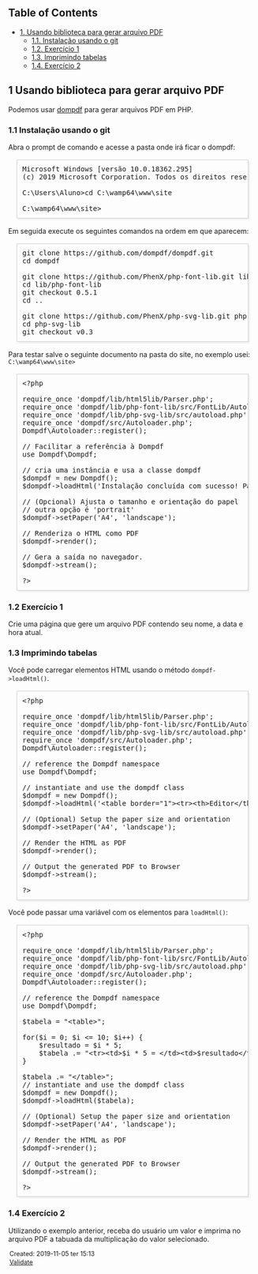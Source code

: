 <?xml version="1.0" encoding="utf-8"?>
<!DOCTYPE html PUBLIC "-//W3C//DTD XHTML 1.0 Strict//EN"
"http://www.w3.org/TR/xhtml1/DTD/xhtml1-strict.dtd">
<html xmlns="http://www.w3.org/1999/xhtml" lang="en" xml:lang="en">
<head>
<!-- 2019-11-05 ter 15:13 -->
<meta http-equiv="Content-Type" content="text/html;charset=utf-8" />
<meta name="viewport" content="width=device-width, initial-scale=1" />
<title>&lrm;</title>
<meta name="generator" content="Org mode" />
<style type="text/css">
 <!--/*--><![CDATA[/*><!--*/
  .title  { text-align: center;
             margin-bottom: .2em; }
  .subtitle { text-align: center;
              font-size: medium;
              font-weight: bold;
              margin-top:0; }
  .todo   { font-family: monospace; color: red; }
  .done   { font-family: monospace; color: green; }
  .priority { font-family: monospace; color: orange; }
  .tag    { background-color: #eee; font-family: monospace;
            padding: 2px; font-size: 80%; font-weight: normal; }
  .timestamp { color: #bebebe; }
  .timestamp-kwd { color: #5f9ea0; }
  .org-right  { margin-left: auto; margin-right: 0px;  text-align: right; }
  .org-left   { margin-left: 0px;  margin-right: auto; text-align: left; }
  .org-center { margin-left: auto; margin-right: auto; text-align: center; }
  .underline { text-decoration: underline; }
  #postamble p, #preamble p { font-size: 90%; margin: .2em; }
  p.verse { margin-left: 3%; }
  pre {
    border: 1px solid #ccc;
    box-shadow: 3px 3px 3px #eee;
    padding: 8pt;
    font-family: monospace;
    overflow: auto;
    margin: 1.2em;
  }
  pre.src {
    position: relative;
    overflow: visible;
    padding-top: 1.2em;
  }
  pre.src:before {
    display: none;
    position: absolute;
    background-color: white;
    top: -10px;
    right: 10px;
    padding: 3px;
    border: 1px solid black;
  }
  pre.src:hover:before { display: inline;}
  /* Languages per Org manual */
  pre.src-asymptote:before { content: 'Asymptote'; }
  pre.src-awk:before { content: 'Awk'; }
  pre.src-C:before { content: 'C'; }
  /* pre.src-C++ doesn't work in CSS */
  pre.src-clojure:before { content: 'Clojure'; }
  pre.src-css:before { content: 'CSS'; }
  pre.src-D:before { content: 'D'; }
  pre.src-ditaa:before { content: 'ditaa'; }
  pre.src-dot:before { content: 'Graphviz'; }
  pre.src-calc:before { content: 'Emacs Calc'; }
  pre.src-emacs-lisp:before { content: 'Emacs Lisp'; }
  pre.src-fortran:before { content: 'Fortran'; }
  pre.src-gnuplot:before { content: 'gnuplot'; }
  pre.src-haskell:before { content: 'Haskell'; }
  pre.src-hledger:before { content: 'hledger'; }
  pre.src-java:before { content: 'Java'; }
  pre.src-js:before { content: 'Javascript'; }
  pre.src-latex:before { content: 'LaTeX'; }
  pre.src-ledger:before { content: 'Ledger'; }
  pre.src-lisp:before { content: 'Lisp'; }
  pre.src-lilypond:before { content: 'Lilypond'; }
  pre.src-lua:before { content: 'Lua'; }
  pre.src-matlab:before { content: 'MATLAB'; }
  pre.src-mscgen:before { content: 'Mscgen'; }
  pre.src-ocaml:before { content: 'Objective Caml'; }
  pre.src-octave:before { content: 'Octave'; }
  pre.src-org:before { content: 'Org mode'; }
  pre.src-oz:before { content: 'OZ'; }
  pre.src-plantuml:before { content: 'Plantuml'; }
  pre.src-processing:before { content: 'Processing.js'; }
  pre.src-python:before { content: 'Python'; }
  pre.src-R:before { content: 'R'; }
  pre.src-ruby:before { content: 'Ruby'; }
  pre.src-sass:before { content: 'Sass'; }
  pre.src-scheme:before { content: 'Scheme'; }
  pre.src-screen:before { content: 'Gnu Screen'; }
  pre.src-sed:before { content: 'Sed'; }
  pre.src-sh:before { content: 'shell'; }
  pre.src-sql:before { content: 'SQL'; }
  pre.src-sqlite:before { content: 'SQLite'; }
  /* additional languages in org.el's org-babel-load-languages alist */
  pre.src-forth:before { content: 'Forth'; }
  pre.src-io:before { content: 'IO'; }
  pre.src-J:before { content: 'J'; }
  pre.src-makefile:before { content: 'Makefile'; }
  pre.src-maxima:before { content: 'Maxima'; }
  pre.src-perl:before { content: 'Perl'; }
  pre.src-picolisp:before { content: 'Pico Lisp'; }
  pre.src-scala:before { content: 'Scala'; }
  pre.src-shell:before { content: 'Shell Script'; }
  pre.src-ebnf2ps:before { content: 'ebfn2ps'; }
  /* additional language identifiers per "defun org-babel-execute"
       in ob-*.el */
  pre.src-cpp:before  { content: 'C++'; }
  pre.src-abc:before  { content: 'ABC'; }
  pre.src-coq:before  { content: 'Coq'; }
  pre.src-groovy:before  { content: 'Groovy'; }
  /* additional language identifiers from org-babel-shell-names in
     ob-shell.el: ob-shell is the only babel language using a lambda to put
     the execution function name together. */
  pre.src-bash:before  { content: 'bash'; }
  pre.src-csh:before  { content: 'csh'; }
  pre.src-ash:before  { content: 'ash'; }
  pre.src-dash:before  { content: 'dash'; }
  pre.src-ksh:before  { content: 'ksh'; }
  pre.src-mksh:before  { content: 'mksh'; }
  pre.src-posh:before  { content: 'posh'; }
  /* Additional Emacs modes also supported by the LaTeX listings package */
  pre.src-ada:before { content: 'Ada'; }
  pre.src-asm:before { content: 'Assembler'; }
  pre.src-caml:before { content: 'Caml'; }
  pre.src-delphi:before { content: 'Delphi'; }
  pre.src-html:before { content: 'HTML'; }
  pre.src-idl:before { content: 'IDL'; }
  pre.src-mercury:before { content: 'Mercury'; }
  pre.src-metapost:before { content: 'MetaPost'; }
  pre.src-modula-2:before { content: 'Modula-2'; }
  pre.src-pascal:before { content: 'Pascal'; }
  pre.src-ps:before { content: 'PostScript'; }
  pre.src-prolog:before { content: 'Prolog'; }
  pre.src-simula:before { content: 'Simula'; }
  pre.src-tcl:before { content: 'tcl'; }
  pre.src-tex:before { content: 'TeX'; }
  pre.src-plain-tex:before { content: 'Plain TeX'; }
  pre.src-verilog:before { content: 'Verilog'; }
  pre.src-vhdl:before { content: 'VHDL'; }
  pre.src-xml:before { content: 'XML'; }
  pre.src-nxml:before { content: 'XML'; }
  /* add a generic configuration mode; LaTeX export needs an additional
     (add-to-list 'org-latex-listings-langs '(conf " ")) in .emacs */
  pre.src-conf:before { content: 'Configuration File'; }

  table { border-collapse:collapse; }
  caption.t-above { caption-side: top; }
  caption.t-bottom { caption-side: bottom; }
  td, th { vertical-align:top;  }
  th.org-right  { text-align: center;  }
  th.org-left   { text-align: center;   }
  th.org-center { text-align: center; }
  td.org-right  { text-align: right;  }
  td.org-left   { text-align: left;   }
  td.org-center { text-align: center; }
  dt { font-weight: bold; }
  .footpara { display: inline; }
  .footdef  { margin-bottom: 1em; }
  .figure { padding: 1em; }
  .figure p { text-align: center; }
  .inlinetask {
    padding: 10px;
    border: 2px solid gray;
    margin: 10px;
    background: #ffffcc;
  }
  #org-div-home-and-up
   { text-align: right; font-size: 70%; white-space: nowrap; }
  textarea { overflow-x: auto; }
  .linenr { font-size: smaller }
  .code-highlighted { background-color: #ffff00; }
  .org-info-js_info-navigation { border-style: none; }
  #org-info-js_console-label
    { font-size: 10px; font-weight: bold; white-space: nowrap; }
  .org-info-js_search-highlight
    { background-color: #ffff00; color: #000000; font-weight: bold; }
  .org-svg { width: 90%; }
  /*]]>*/-->
</style>
<script type="text/javascript">
/*
@licstart  The following is the entire license notice for the
JavaScript code in this tag.

Copyright (C) 2012-2019 Free Software Foundation, Inc.

The JavaScript code in this tag is free software: you can
redistribute it and/or modify it under the terms of the GNU
General Public License (GNU GPL) as published by the Free Software
Foundation, either version 3 of the License, or (at your option)
any later version.  The code is distributed WITHOUT ANY WARRANTY;
without even the implied warranty of MERCHANTABILITY or FITNESS
FOR A PARTICULAR PURPOSE.  See the GNU GPL for more details.

As additional permission under GNU GPL version 3 section 7, you
may distribute non-source (e.g., minimized or compacted) forms of
that code without the copy of the GNU GPL normally required by
section 4, provided you include this license notice and a URL
through which recipients can access the Corresponding Source.


@licend  The above is the entire license notice
for the JavaScript code in this tag.
*/
<!--/*--><![CDATA[/*><!--*/
 function CodeHighlightOn(elem, id)
 {
   var target = document.getElementById(id);
   if(null != target) {
     elem.cacheClassElem = elem.className;
     elem.cacheClassTarget = target.className;
     target.className = "code-highlighted";
     elem.className   = "code-highlighted";
   }
 }
 function CodeHighlightOff(elem, id)
 {
   var target = document.getElementById(id);
   if(elem.cacheClassElem)
     elem.className = elem.cacheClassElem;
   if(elem.cacheClassTarget)
     target.className = elem.cacheClassTarget;
 }
/*]]>*///-->
</script>
</head>
<body>
<div id="content">
<div id="table-of-contents">
<h2>Table of Contents</h2>
<div id="text-table-of-contents">
<ul>
<li><a href="#orgc8d2b4b">1. Usando biblioteca para gerar arquivo PDF</a>
<ul>
<li><a href="#org2d1f730">1.1. Instalação usando o git</a></li>
<li><a href="#org2751537">1.2. Exercício 1</a></li>
<li><a href="#orge6f56fe">1.3. Imprimindo tabelas</a></li>
<li><a href="#org98cc613">1.4. Exercício 2</a></li>
</ul>
</li>
</ul>
</div>
</div>
<div id="outline-container-orgc8d2b4b" class="outline-2">
<h2 id="orgc8d2b4b"><span class="section-number-2">1</span> Usando biblioteca para gerar arquivo PDF</h2>
<div class="outline-text-2" id="text-1">
<p>
Podemos usar <a href="https://github.com/dompdf/dompdf">dompdf</a> para gerar arquivos PDF em PHP.
</p>
</div>

<div id="outline-container-org2d1f730" class="outline-3">
<h3 id="org2d1f730"><span class="section-number-3">1.1</span> Instalação usando o git</h3>
<div class="outline-text-3" id="text-1-1">
<p>
Abra o prompt de comando e acesse a pasta onde irá ficar o dompdf:
</p>

<pre class="example">
Microsoft Windows [versão 10.0.18362.295]
(c) 2019 Microsoft Corporation. Todos os direitos reservados.

C:\Users\Aluno&gt;cd C:\wamp64\www\site

C:\wamp64\www\site&gt;
</pre>

<p>
Em seguida execute os seguintes comandos na ordem em que aparecem:
</p>

<pre class="example">
git clone https://github.com/dompdf/dompdf.git
cd dompdf

git clone https://github.com/PhenX/php-font-lib.git lib/php-font-lib
cd lib/php-font-lib
git checkout 0.5.1
cd ..

git clone https://github.com/PhenX/php-svg-lib.git php-svg-lib
cd php-svg-lib
git checkout v0.3
</pre>

<p>
Para testar salve o seguinte documento na pasta do site, no exemplo usei: <code>C:\wamp64\www\site&gt;</code>
</p>

<pre class="example">
&lt;?php

require_once 'dompdf/lib/html5lib/Parser.php';
require_once 'dompdf/lib/php-font-lib/src/FontLib/Autoloader.php';
require_once 'dompdf/lib/php-svg-lib/src/autoload.php';
require_once 'dompdf/src/Autoloader.php';
Dompdf\Autoloader::register();

// Facilitar a referência à Dompdf
use Dompdf\Dompdf;

// cria uma instância e usa a classe dompdf
$dompdf = new Dompdf();
$dompdf-&gt;loadHtml('Instalação concluída com sucesso! Parabéns!');

// (Opcional) Ajusta o tamanho e orientação do papel
// outra opção é 'portrait'
$dompdf-&gt;setPaper('A4', 'landscape');

// Renderiza o HTML como PDF
$dompdf-&gt;render();

// Gera a saída no navegador.
$dompdf-&gt;stream();

?&gt;
</pre>
</div>
</div>

<div id="outline-container-org2751537" class="outline-3">
<h3 id="org2751537"><span class="section-number-3">1.2</span> Exercício 1</h3>
<div class="outline-text-3" id="text-1-2">
<p>
Crie uma página que gere um arquivo PDF contendo seu nome, a data e hora atual.
</p>
</div>
</div>

<div id="outline-container-orge6f56fe" class="outline-3">
<h3 id="orge6f56fe"><span class="section-number-3">1.3</span> Imprimindo tabelas</h3>
<div class="outline-text-3" id="text-1-3">
<p>
Você pode carregar elementos HTML usando o método <code>dompdf-&gt;loadHtml()</code>.
</p>

<pre class="example">
&lt;?php

require_once 'dompdf/lib/html5lib/Parser.php';
require_once 'dompdf/lib/php-font-lib/src/FontLib/Autoloader.php';
require_once 'dompdf/lib/php-svg-lib/src/autoload.php';
require_once 'dompdf/src/Autoloader.php';
Dompdf\Autoloader::register();

// reference the Dompdf namespace
use Dompdf\Dompdf;

// instantiate and use the dompdf class
$dompdf = new Dompdf();
$dompdf-&gt;loadHtml('&lt;table border="1"&gt;&lt;tr&gt;&lt;th&gt;Editor&lt;/th&gt;&lt;th&gt;Site&lt;/th&gt;&lt;/tr&gt;&lt;tr&gt;&lt;td&gt;Brackets&lt;/td&gt;&lt;td&gt;http://brackets.io/&lt;/td&gt;&lt;/tr&gt;&lt;tr&gt;&lt;td&gt;Atom&lt;/td&gt;&lt;td&gt;http://atom.io/&lt;/td&gt;&lt;/tr&gt;&lt;/table&gt;');

// (Optional) Setup the paper size and orientation
$dompdf-&gt;setPaper('A4', 'landscape');

// Render the HTML as PDF
$dompdf-&gt;render();

// Output the generated PDF to Browser
$dompdf-&gt;stream();

?&gt;
</pre>

<p>
Você pode passar uma variável com os elementos para <code>loadHtml()</code>:
</p>

<pre class="example">
&lt;?php

require_once 'dompdf/lib/html5lib/Parser.php';
require_once 'dompdf/lib/php-font-lib/src/FontLib/Autoloader.php';
require_once 'dompdf/lib/php-svg-lib/src/autoload.php';
require_once 'dompdf/src/Autoloader.php';
Dompdf\Autoloader::register();

// reference the Dompdf namespace
use Dompdf\Dompdf;

$tabela = "&lt;table&gt;";

for($i = 0; $i &lt;= 10; $i++) {
    $resultado = $i * 5;
    $tabela .= "&lt;tr&gt;&lt;td&gt;$i * 5 = &lt;/td&gt;&lt;td&gt;$resultado&lt;/td&gt;&lt;/tr&gt;";
}

$tabela .= "&lt;/table&gt;";
// instantiate and use the dompdf class
$dompdf = new Dompdf();
$dompdf-&gt;loadHtml($tabela);

// (Optional) Setup the paper size and orientation
$dompdf-&gt;setPaper('A4', 'landscape');

// Render the HTML as PDF
$dompdf-&gt;render();

// Output the generated PDF to Browser
$dompdf-&gt;stream();

?&gt;
</pre>
</div>
</div>



<div id="outline-container-org98cc613" class="outline-3">
<h3 id="org98cc613"><span class="section-number-3">1.4</span> Exercício 2</h3>
<div class="outline-text-3" id="text-1-4">
<p>
Utilizando o exemplo anterior, receba do usuário um valor e imprima no arquivo PDF a tabuada da multiplicação do valor selecionado.
</p>
</div>
</div>
</div>
</div>
<div id="postamble" class="status">
<p class="date">Created: 2019-11-05 ter 15:13</p>
<p class="validation"><a href="http://validator.w3.org/check?uri=referer">Validate</a></p>
</div>
</body>
</html>
